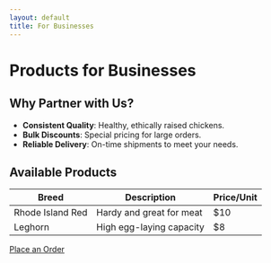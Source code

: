 ```yaml
---
layout: default
title: For Businesses
---
```


# Products for Businesses

## Why Partner with Us?
- **Consistent Quality**: Healthy, ethically raised chickens.
- **Bulk Discounts**: Special pricing for large orders.
- **Reliable Delivery**: On-time shipments to meet your needs.

## Available Products
| Breed             | Description                  | Price/Unit |
|-------------------|------------------------------|------------|
| Rhode Island Red  | Hardy and great for meat     | $10        |
| Leghorn           | High egg-laying capacity     | $8         |

[Place an Order](contact.html)